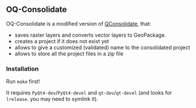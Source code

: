 ## OQ-Consolidate

OQ-Consolidate is a modified version of [QConsolidate](https://github.com/alexbruy/qconsolidate), that:

- saves raster layers and converts vector layers to GeoPackage.
- creates a project if it does not exist yet
- allows to give a customized (validated) name to the consolidated project
- allows to store all the project files in a zip file

### Installation

Run `make` first!

It requires `PyQt4-dev`/`PyQt4-devel` and `qt-dev`/`qt-devel` (and looks for `lrelease`. you may need to symlink it).
